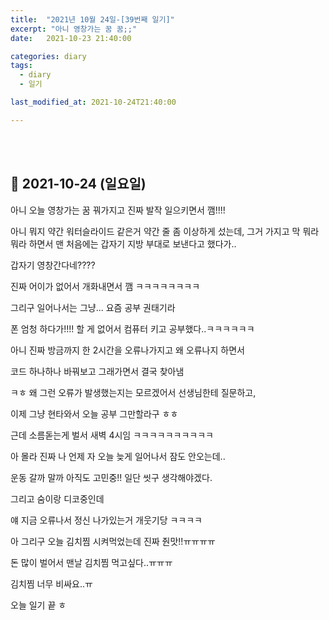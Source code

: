 ```yaml
---
title:  "2021년 10월 24일-[39번째 일기]"
excerpt: "아니 영창가는 꿈 꿈;;"
date:   2021-10-23 21:40:00 

categories: diary
tags:
  - diary
  - 일기

last_modified_at: 2021-10-24T21:40:00

---
```


<br/>

<br/>

## 🧾 2021-10-24 (일요일)

아니 오늘 영창가는 꿈 꿔가지고 진짜 발작 일으키면서 깸!!!!

아니 뭐지 약간 워터슬라이드 같은거 약간 줄 좀 이상하게 섰는데, 그거 가지고 막 뭐라뭐라 하면서 맨 처음에는 갑자기 지방 부대로 보낸다고 했다가..

갑자기 영창간다네????

진짜 어이가 없어서 개화내면서 깸 ㅋㅋㅋㅋㅋㅋㅋㅋ

그리구 일어나서는 그냥... 요즘 공부 권태기라

폰 엄청 하다가!!!! 할 게 없어서 컴퓨터 키고 공부했다..ㅋㅋㅋㅋㅋㅋ

아니 진짜 방금까지 한 2시간을 오류나가지고 왜 오류나지 하면서

코드 하나하나 바꿔보고 그래가면서 결국 찾아냄

ㅋㅎ 왜 그런 오류가 발생했는지는 모르겠어서 선생님한테 질문하고,

이제 그냥 현타와서 오늘 공부 그만할라구 ㅎㅎ

근데 소름돋는게 벌서 새벽 4시임 ㅋㅋㅋㅋㅋㅋㅋㅋㅋㅋ

아 몰라 진짜 나 언제 자 오늘 늦게 일어나서 잠도 안오는데..

운동 갈까 말까 아직도 고민중!! 일단 씻구 생각해야겠다.

그리고 숨이랑 디코중인데

얘 지금 오류나서 정신 나가있는거 개웃기당 ㅋㅋㅋㅋ

아 그리구 오늘 김치찜 시켜먹었는데 진짜 줜맛!!ㅠㅠㅠㅠ

돈 많이 벌어서 맨날 김치찜 먹고싶다..ㅠㅠㅠ

김치찜 너무 비싸요..ㅠ

오늘 일기 끝 ㅎ